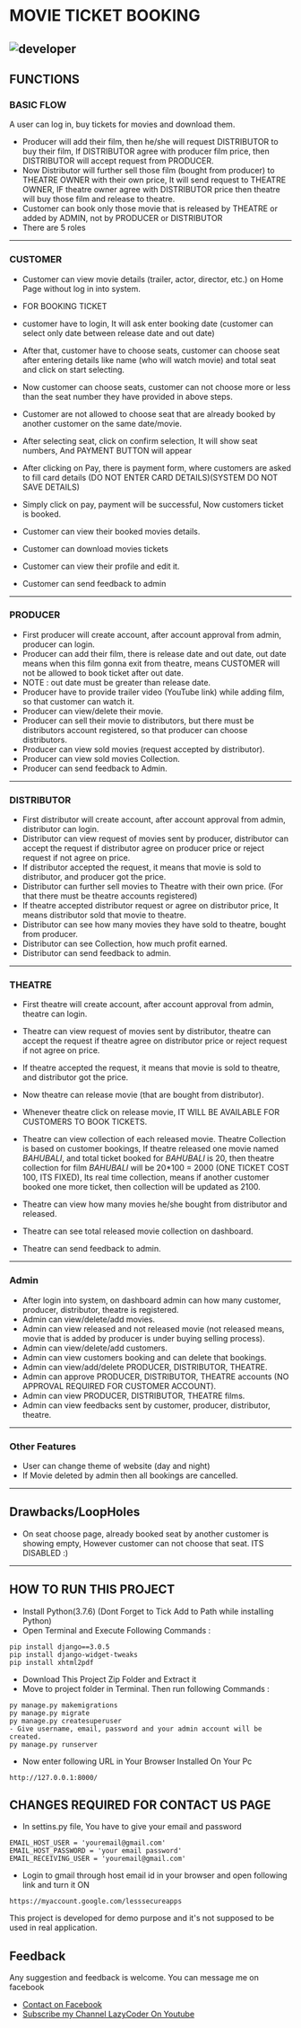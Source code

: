 # MOVIE TICKET BOOKING
![developer](https://img.shields.io/badge/Developed%20By%20%3A-Sai%20Emani-red)
---
## FUNCTIONS
### BASIC FLOW
A user can log in, buy tickets for movies and download them. 
- Producer will add their film, then he/she will request DISTRIBUTOR to buy their film, If DISTRIBUTOR agree with producer film price, then DISTRIBUTOR will accept request from PRODUCER.
- Now Distributor will further sell those film (bought from producer) to THEATRE OWNER with their own price, It will send request to THEATRE OWNER, IF theatre owner agree with DISTRIBUTOR price then theatre will buy those film and release to theatre.
- Customer can book only those movie that is released by THEATRE or added by ADMIN, not by PRODUCER or DISTRIBUTOR
- There are 5 roles

---

### CUSTOMER
- Customer can view movie details (trailer, actor, director, etc.) on Home Page without log in into system.
- FOR BOOKING TICKET
- customer have to login, It will ask enter booking date (customer can select only date between release date and out date)
- After that, customer have to choose seats, customer can choose seat after entering details like name (who will watch movie) and total seat and click on start selecting.
- Now customer can choose seats, customer can not choose more or less than the seat number they have provided in above steps.
- Customer are not allowed to choose seat that are already booked by another customer on the same date/movie.
- After selecting seat, click on confirm selection, It will show seat numbers, And PAYMENT BUTTON will appear
- After clicking on Pay, there is payment form, where customers are asked to fill card details (DO NOT ENTER CARD DETAILS)(SYSTEM DO NOT SAVE DETAILS)
- Simply click on pay, payment will be successful, Now customers ticket is booked.

- Customer can view their booked movies details.
- Customer can download movies tickets
- Customer can view their profile and edit it.
- Customer can send feedback to admin

---

### PRODUCER
- First producer will create account, after account approval from admin, producer can login.
- Producer can add their film, there is release date and out date, out date means when this film gonna exit from theatre, means CUSTOMER will not be allowed to book ticket after out date.
- NOTE : out date must be greater than release date.
- Producer have to provide trailer video (YouTube link) while adding film, so that customer can watch it.
- Producer can view/delete their movie.
- Producer can sell their movie to distributors, but there must be distributors account registered, so that producer can choose distributors.
- Producer can view sold movies (request accepted by distributor).
- Producer can view sold movies Collection.
- Producer can send feedback to Admin.

---

### DISTRIBUTOR
- First distributor will create account, after account approval from admin, distributor can login.
- Distributor can view request of movies sent by producer, distributor can accept the request if distributor agree on producer price or reject request if not agree on price.
- If distributor accepted the request, it means that movie is sold to distributor, and producer got the price.
- Distributor can further sell movies to Theatre with their own price. (For that there must be theatre accounts registered)
- If theatre accepted distributor request or agree on distributor price, It means distributor sold that movie to theatre.
- Distributor can see how many movies they have sold to theatre, bought from producer.
- Distributor can see Collection, how much profit earned.
- Distributor can send feedback to admin.

---

### THEATRE
- First theatre will create account, after account approval from admin, theatre can login.
- Theatre can view request of movies sent by distributor, theatre can accept the request if theatre agree on distributor price or reject request if not agree on price.
- If theatre accepted the request, it means that movie is sold to theatre, and distributor got the price.
- Now theatre can release movie (that are bought from distributor).
- Whenever theatre click on release movie, IT WILL BE AVAILABLE FOR CUSTOMERS TO BOOK TICKETS.

- Theatre can view collection of each released movie. Theatre Collection is based on customer bookings,
 If theatre released one movie named *BAHUBALI*, and total ticket booked for *BAHUBALI* is 20,
 then theatre collection for film *BAHUBALI* will be 20*100 = 2000 (ONE TICKET COST 100, ITS FIXED),
 Its real time collection, means if another customer booked one more ticket, then collection will be updated as 2100.

- Theatre can view how many movies he/she bought from distributor and released.
- Theatre can see total released movie collection on dashboard.
- Theatre can send feedback to admin.

---

### Admin
- After login into system, on dashboard admin can how many customer, producer, distributor, theatre is registered.
- Admin can view/delete/add movies.
- Admin can view released and not released movie (not released means, movie that is added by producer is under buying selling process).
- Admin can view/delete/add customers.
- Admin can view customers booking and can delete that bookings.
- Admin can view/add/delete PRODUCER, DISTRIBUTOR, THEATRE.
- Admin can approve PRODUCER, DISTRIBUTOR, THEATRE accounts (NO APPROVAL REQUIRED FOR CUSTOMER ACCOUNT).
- Admin can view PRODUCER, DISTRIBUTOR, THEATRE films.
- Admin can view feedbacks sent by customer, producer, distributor, theatre.

---

### Other Features
- User can change theme of website (day and night)
- If Movie deleted by admin then all bookings are cancelled.

---

## Drawbacks/LoopHoles
- On seat choose page, already booked seat by another customer is showing empty, However customer can not choose that seat. ITS DISABLED :)

---

## HOW TO RUN THIS PROJECT
- Install Python(3.7.6) (Dont Forget to Tick Add to Path while installing Python)
- Open Terminal and Execute Following Commands :
```
pip install django==3.0.5
pip install django-widget-tweaks
pip install xhtml2pdf

```
- Download This Project Zip Folder and Extract it
- Move to project folder in Terminal. Then run following Commands :
```
py manage.py makemigrations
py manage.py migrate
py manage.py createsuperuser
- Give username, email, password and your admin account will be created.
py manage.py runserver
```
- Now enter following URL in Your Browser Installed On Your Pc
```
http://127.0.0.1:8000/
```

## CHANGES REQUIRED FOR CONTACT US PAGE
- In settins.py file, You have to give your email and password
```
EMAIL_HOST_USER = 'youremail@gmail.com'
EMAIL_HOST_PASSWORD = 'your email password'
EMAIL_RECEIVING_USER = 'youremail@gmail.com'
```
- Login to gmail through host email id in your browser and open following link and turn it ON
```
https://myaccount.google.com/lesssecureapps
```

This project is developed for demo purpose and it's not supposed to be used in real application.

## Feedback
Any suggestion and feedback is welcome. You can message me on facebook
- [Contact on Facebook](https://fb.com/sumit.luv)
- [Subscribe my Channel LazyCoder On Youtube](https://youtube.com/lazycoders)
